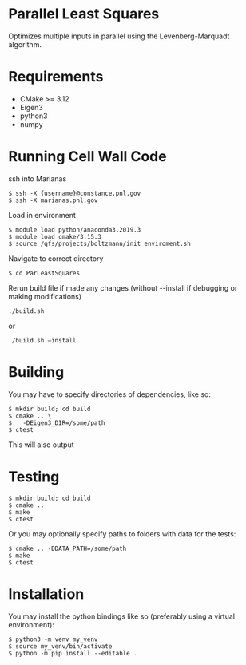 # Parallel Least Squares

Optimizes multiple inputs in parallel using the Levenberg-Marquadt algorithm.

# Requirements

- CMake >= 3.12
- Eigen3
- python3
- numpy

# Running Cell Wall Code
ssh into Marianas
```console
$ ssh -X {username}@constance.pnl.gov
$ ssh -X marianas.pnl.gov
```

Load in environment
```console
$ module load python/anaconda3.2019.3
$ module load cmake/3.15.3
$ source /qfs/projects/boltzmann/init_enviroment.sh
```

Navigate to correct directory

```console
$ cd ParLeastSquares
```

Rerun build file if made any changes (without --install if debugging or making modifications)

```console
./build.sh  
```
or
```console
./build.sh —install  
```

# Building

You may have to specify directories of dependencies, like so:

```console
$ mkdir build; cd build
$ cmake .. \
$   -DEigen3_DIR=/some/path
$ ctest
```

This will also output

# Testing

```console
$ mkdir build; cd build
$ cmake ..
$ make
$ ctest
```

Or you may optionally specify paths to folders with data for the tests:
```console
$ cmake .. -DDATA_PATH=/some/path
$ make
$ ctest
```

# Installation

You may install the python bindings like so (preferably using a virtual environment):
```console
$ python3 -m venv my_venv
$ source my_venv/bin/activate
$ python -m pip install --editable .
```
